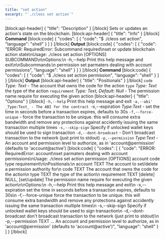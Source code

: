 ```yaml
---
title: "set action"
excerpt: "`./cleos set action`"
---
```

[block:api-header]
{
  "title": "Description"
}
[/block]
Sets or updates an action's state on the blockchain.
[block:api-header]
{
  "title": "Info"
}
[/block]
**Command**
[block:code]
{
  "codes": [
    {
      "code": "$ ./cleos set action",
      "language": "shell"
    }
  ]
}
[/block]
**Output**
[block:code]
{
  "codes": [
    {
      "code": "ERROR: RequiredError: Subcommand required\nset or update blockchain action state\nUsage: ./cleos set action [OPTIONS] SUBCOMMAND\n\nOptions:\n  -h,--help                   Print this help message and exit\n\nSubcommands:\n  permission                  set parmaters dealing with account permissions",
      "language": "shell"
    }
  ]
}
[/block]
**Command**
[block:code]
{
  "codes": [
    {
      "code": "$ ./cleos set action permission",
      "language": "shell"
    }
  ]
}
[/block]
**Output**
[block:api-header]
{
  "title": "Positionals"
}
[/block]
`code` _Type: Text_ - The account that owns the code for the action
`type` _Type: Text_ the type of the action
`requirement` _Type: Text, Default: Null_ - The permission name require for executing the given action
[block:api-header]
{
  "title": "Options"
}
[/block]
`-h,--help` Print this help message and exit
`-a,--abi' _Type:Text_ - The ABI for the contract
`-x,--expiration _Type:Text_ - set the time in seconds before a transaction expires, defaults to 30s
`-f,--force-unique` - force the transaction to be unique. this will consume extra bandwidth and remove any protections against accidently issuing the same transaction multiple times
`-s,--skip-sign` Specify if unlocked wallet keys should be used to sign transaction
`-d,--dont-broadcast` - Don't broadcast transaction to the network (just print to stdout)
`-p,--permission`  _Type:Text_ - An account and permission level to authorize, as in 'account@permission' (defaults to 'account@active')
[block:code]
{
  "codes": [
    {
      "code": "ERROR: RequiredError: account\nset parmaters dealing with account permissions\nUsage: ./cleos set action permission [OPTIONS] account code type requirement\n\nPositionals:\n  account TEXT                The account to set/delete a permission authority for\n  code TEXT                   The account that owns the code for the action\n  type TEXT                   the type of the action\n  requirement TEXT            [delete] NULL, [set/update] The permission name require for executing the given action\n\nOptions:\n  -h,--help                   Print this help message and exit\n  -x,--expiration             set the time in seconds before a transaction expires, defaults to 30s\n  -f,--force-unique           force the transaction to be unique. this will consume extra bandwidth and remove any protections against accidently issuing the same transaction multiple times\n  -s,--skip-sign              Specify if unlocked wallet keys should be used to sign transaction\n  -d,--dont-broadcast         don't broadcast transaction to the network (just print to stdout)\n  -p,--permission TEXT ...    An account and permission level to authorize, as in 'account@permission' (defaults to 'account@active')",
      "language": "shell"
    }
  ]
}
[/block]